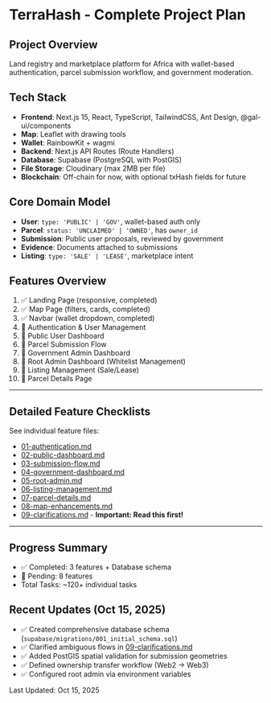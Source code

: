 # TerraHash - Complete Project Plan

## Project Overview
Land registry and marketplace platform for Africa with wallet-based authentication, parcel submission workflow, and government moderation.

## Tech Stack
- **Frontend**: Next.js 15, React, TypeScript, TailwindCSS, Ant Design, @gal-ui/components
- **Map**: Leaflet with drawing tools
- **Wallet**: RainbowKit + wagmi
- **Backend**: Next.js API Routes (Route Handlers)
- **Database**: Supabase (PostgreSQL with PostGIS)
- **File Storage**: Cloudinary (max 2MB per file)
- **Blockchain**: Off-chain for now, with optional txHash fields for future

## Core Domain Model
- **User**: `type: 'PUBLIC' | 'GOV'`, wallet-based auth only
- **Parcel**: `status: 'UNCLAIMED' | 'OWNED'`, has `owner_id`
- **Submission**: Public user proposals, reviewed by government
- **Evidence**: Documents attached to submissions
- **Listing**: `type: 'SALE' | 'LEASE'`, marketplace intent

## Features Overview
1. ✅ Landing Page (responsive, completed)
2. ✅ Map Page (filters, cards, completed)
3. ✅ Navbar (wallet dropdown, completed)
4. 🔲 Authentication & User Management
5. 🔲 Public User Dashboard
6. 🔲 Parcel Submission Flow
7. 🔲 Government Admin Dashboard
8. 🔲 Root Admin Dashboard (Whitelist Management)
9. 🔲 Listing Management (Sale/Lease)
10. 🔲 Parcel Details Page

---

## Detailed Feature Checklists

See individual feature files:
- [01-authentication.md](./docs/plan/01-authentication.md)
- [02-public-dashboard.md](./docs/plan/02-public-dashboard.md)
- [03-submission-flow.md](./docs/plan/03-submission-flow.md)
- [04-government-dashboard.md](./docs/plan/04-government-dashboard.md)
- [05-root-admin.md](./docs/plan/05-root-admin.md)
- [06-listing-management.md](./docs/plan/06-listing-management.md)
- [07-parcel-details.md](./docs/plan/07-parcel-details.md)
- [08-map-enhancements.md](./docs/plan/08-map-enhancements.md)
- [09-clarifications.md](./docs/plan/09-clarifications.md) - **Important: Read this first!**

---

## Progress Summary
- ✅ Completed: 3 features + Database schema
- 🔲 Pending: 8 features
- Total Tasks: ~120+ individual tasks

## Recent Updates (Oct 15, 2025)
- ✅ Created comprehensive database schema (`supabase/migrations/001_initial_schema.sql`)
- ✅ Clarified ambiguous flows in [09-clarifications.md](./docs/plan/09-clarifications.md)
- ✅ Added PostGIS spatial validation for submission geometries
- ✅ Defined ownership transfer workflow (Web2 → Web3)
- ✅ Configured root admin via environment variables

Last Updated: Oct 15, 2025
